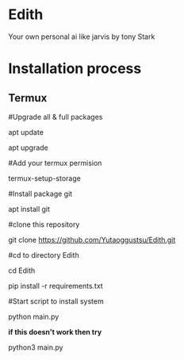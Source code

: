 # Edith
Your own personal ai like jarvis by tony Stark
# Installation process 
## Termux 
#Upgrade all & full packages

apt update

apt upgrade

#Add your termux permision

termux-setup-storage

#Install package git

apt install git

#clone this repository

git clone https://github.com/Yutaoggustsu/Edith.git

#cd to directory Edith

cd Edith

pip install -r requirements.txt

#Start script to install system

python main.py

**if this doesn't work then try**

python3 main.py
```
